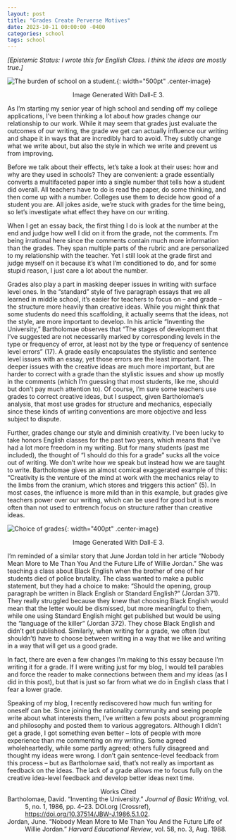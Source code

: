 ```yaml
---
layout: post
title: "Grades Create Perverse Motives"
date: 2023-10-11 00:00:00 -0400
categories: school
tags: school
---
```


<head>
    <style>
        .center-image {
            display: block;
            margin-left: auto;
            margin-right: auto;
        }
    </style>
</head>


*[Epistemic Status: I wrote this for English Class. I think the ideas are mostly true.]*

![The burden of school on a student.](/blog/assets/burden-of-school.png){: width="500pt" .center-image}
<div style="text-align: center;">Image Generated With Dall-E 3.</div>

As I’m starting my senior year of high school and sending off my college applications, I’ve been thinking a lot about how grades change our relationship to our work. While it may seem that grades just evaluate the outcomes of our writing, the grade we get can actually influence our writing and shape it in ways that are incredibly hard to avoid. They subtly change what we write about, but also the style in which we write and prevent us from improving.

Before we talk about their effects, let’s take a look at their uses: how and why are they used in schools? They are convenient: a grade essentially converts a multifaceted paper into a single number that tells how a student did overall. All teachers have to do is read the paper, do some thinking, and then come up with a number. Colleges use them to decide how good of a student you are. All jokes aside, we’re stuck with grades for the time being, so let’s investigate what effect they have on our writing.

When I get an essay back, the first thing I do is look at the number at the end and judge how well I did on it from the grade, not the comments. I’m being irrational here since the comments contain much more information than the grades. They span multiple parts of the rubric and are personalized to my relationship with the teacher. Yet I still look at the grade first and judge myself on it because it’s what I’m conditioned to do, and for some stupid reason, I just care a lot about the number.

Grades also play a part in masking deeper issues in writing with surface level ones. In the “standard” style of five paragraph essays that we all learned in middle school, it’s easier for teachers to focus on – and grade – the structure more heavily than creative ideas. While you might think that some students do need this scaffolding, it actually seems that the ideas, not the style, are more important to develop. In his article “Inventing the University,” Bartholomae observes that “The stages of development that I’ve suggested are not necessarily marked by corresponding levels in the type or frequency of error, at least not by the type or frequency of sentence level errors” (17). A grade easily encapsulates the stylistic and sentence level issues with an essay, yet those errors are the least important. The deeper issues with the creative ideas are much more important, but are harder to correct with a grade than the stylistic issues and show up mostly in the comments (which I’m guessing that most students, like me, should but don’t pay much attention to). Of course, I’m sure some teachers use grades to correct creative ideas, but I suspect, given Bartholomae’s analysis, that most use grades for structure and mechanics, especially since these kinds of writing conventions are more objective and less subject to dispute.

Further, grades change our style and diminish creativity. I’ve been lucky to take honors English classes for the past two years, which means that I’ve had a lot more freedom in my writing. But for many students (past me included), the thought of “I should do this for a grade” sucks all the voice out of writing. We don’t write how we speak but instead how we are taught to write. Bartholomae gives an almost comical exaggerated example of this: “Creativity is the venture of the mind at work with the mechanics relay to the limbs from the cranium, which stores and triggers this action” (5). In most cases, the influence is more mild than in this example, but grades give teachers power over our writing, which can be used for good but is more often than not used to entrench focus on structure rather than creative ideas.

![Choice of grades](/blog/assets/choice-of-grades.png){: width="400pt" .center-image}
<div style="text-align: center;">
Image Generated With Dall-E 3.
</div>

I’m reminded of a similar story that June Jordan told in her article “Nobody Mean More to Me Than You And the Future Life of Willie Jordan.” She was teaching a class about Black English when the brother of one of her students died of police brutality. The class wanted to make a public statement, but they had a choice to make: “Should the opening, group paragraph be written in Black English or Standard English?” (Jordan 371). They really struggled because they knew that choosing Black English would mean that the letter would be dismissed, but more meaningful to them, while one using Standard English might get published but would be using the “language of the killer” (Jordan 372). They chose Black English and didn’t get published. Similarly, when writing for a grade, we often (but shouldn’t) have to choose between writing in a way that we like and writing in a way that will get us a good grade.

In fact, there are even a few changes I’m making to this essay because I’m writing it for a grade. If I were writing just for my blog, I would tell parables and force the reader to make connections between them and my ideas (as I did in this post), but that is just so far from what we do in English class that I fear a lower grade.

Speaking of my blog, I recently rediscovered how much fun writing for oneself can be. Since joining the rationality community and seeing people write about what interests them, I’ve written a few posts about programming and philosophy and posted them to various aggregators. Although I didn’t get a grade, I got something even better – lots of people with more experience than me commenting on my writing. Some agreed wholeheartedly, while some partly agreed; others fully disagreed and thought my ideas were wrong. I don’t gain sentence-level feedback from this process – but as Bartholomae said, that’s not really as important as feedback on the ideas. The lack of a grade allows me to focus fully on the creative idea-level feedback and develop better ideas next time.

<div style="text-align: center;">Works Cited</div>

<div style="margin-left: 40px; text-indent: -40px;">
  Bartholomae, David. “Inventing the University.” <em>Journal of Basic Writing</em>, vol. 5, no. 1, 1986, pp. 4–23. DOI.org (Crossref), <a href="https://doi.org/10.37514/JBW-J.1986.5.1.02">https://doi.org/10.37514/JBW-J.1986.5.1.02</a>.
  </div>
<div style="margin-left: 40px; text-indent: -40px;">
  Jordan, June. “Nobody Mean More to Me Than You And the Future Life of Willie Jordan.” <em>Harvard Educational Review</em>, vol. 58, no. 3, Aug. 1988.
</div>

